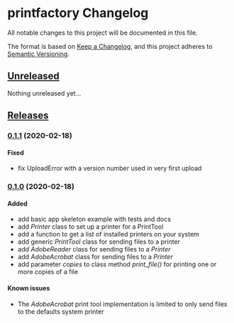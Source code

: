 # printfactory Changelog

All notable changes to this project will be documented in this file.

The format is based on [Keep a Changelog],
and this project adheres to [Semantic Versioning].

## [Unreleased]

Nothing unreleased yet...

## [Releases]

### [0.1.1] (2020-02-18)

#### Fixed

- fix UploadError with a version number used in very first upload

### [0.1.0] (2020-02-18)

#### Added

- add basic app skeleton example with tests and docs
- add _Printer_ class to set up a printer for a PrintTool
- add a function to get a list of installed printers on your system
- add generic _PrintTool_ class for sending files to a printer
- add _AdobeReader_ class for sending files to a _Printer_
- add _AdobeAcrobat_ class for sending files to a _Printer_
- add parameter _copies_ to class method _print_file()_ for printing one or more copies of a file

#### Known issues

- The _AdobeAcrobat_ print tool implementation is limited to only send files to the defaults system printer



[unreleased]: https://github.com/dl6nm/printfactory/compare/master...develop

[0.1.1]: https://github.com/dl6nm/printfactory/compare/0.1.0...0.1.1
[0.1.0]: https://github.com/dl6nm/printfactory/releases/tag/0.1.0

[releases]: https://github.com/dl6nm/printfactory/releases

[Keep a Changelog]: https://keepachangelog.com/en/1.0.0/
[Semantic Versioning]: https://semver.org/spec/v2.0.0.html
